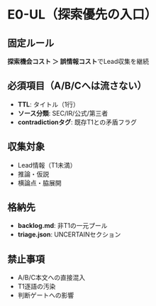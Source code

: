 # E0-UL（探索優先の入口）

## 固定ルール
**探索機会コスト ＞ 誤情報コスト**でLead収集を継続

## 必須項目（A/B/Cへは流さない）
- **TTL**: タイトル（1行）
- **ソース分類**: SEC/IR/公式/第三者
- **contradictionタグ**: 既存T1との矛盾フラグ

## 収集対象
- Lead情報（T1未満）
- 推論・仮説
- 横論点・脇展開

## 格納先
- **backlog.md**: 非T1の一元プール
- **triage.json**: UNCERTAINセクション

## 禁止事項
- A/B/C本文への直接混入
- T1逐語の汚染
- 判断ゲートへの影響
